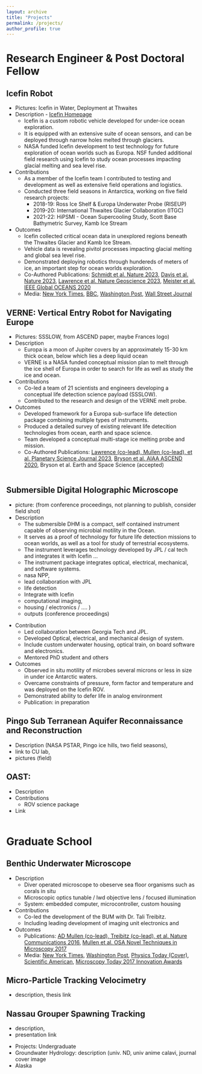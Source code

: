 ```yaml
---
layout: archive
title: "Projects"
permalink: /projects/
author_profile: true
---
```


# Research Engineer & Post Doctoral Fellow

## Icefin Robot 
* Pictures: Icefin in Water, Deployment at Thwaites 
* Description - [Icefin Homepage](https://schmidt.astro.cornell.edu/icefin/?playlist=1769ca3&video=6f76132)
	* Icefin is a custom robotic vehicle developed for under-ice ocean exploration.  
	* It is equipped with an extensive suite of ocean sensors, and can be deployed through narrow holes melted through glaciers.
	* NASA funded Icefin development to test technology for future exploration of ocean worlds such as Europa. NSF funded additional field research using Icefin to study ocean processes impacting glacial melting and sea level rise.
* Contributions
	* As a member of the Icefin team I contributed to testing and development as well as extensive field operations and logistics.
	* Conducted three field seasons in Antarctica, working on five field research projects: 
		* 2018-19: Ross Ice Shelf & Europa Underwater Probe (RISEUP)
		* 2019-20: International Thwaites Glacier Collaboration (ITGC)
		* 2021-22: HiPSMI - Ocean Supercooling Study, Scott Base Bathymetric Survey, Kamb Ice Stream
* Outcomes
	* Icefin collected critical ocean data in unexplored regions beneath the Thwaites Glacier and Kamb Ice Stream.  
	* Vehicle data is revealing pivitol processes impacting glacial melting and global sea level rise.
	* Demonstrated deploying robotics through hundereds of meters of ice, an important step for ocean worlds exploration.
	* Co-Authored Publications: [Schmidt et al. Nature 2023](https://doi.org/10.1038/s41586-022-05691-0), [Davis et al. Nature 2023](https://doi.org/10.1038/s41586-022-05586-0), [Lawrence et al. Nature Geoscience 2023](https://doi.org/10.1038/s41561-023-01129-y), [Meister et al. IEEE Global OCEANS 2020](https://doi.org/10.1109/ieeeconf38699.2020.9389361)
	* Media: [New York Times](https://www.nytimes.com/2023/02/15/climate/thwaites-antarctica-melting-robot.html), [BBC](https://www.bbc.com/news/science-environment-64640796), [Washington Post](https://www.washingtonpost.com/climate-environment/2023/02/15/glacier-ice-melt-ocean-warming/), [Wall Street Journal](https://www.wsj.com/story/take-a-plunge-under-antarcticas-ice-with-robots-f25b99d5)

## VERNE: Vertical Entry Robot for Navigating Europe
* Pictures: SSSLOW, from ASCEND paper, maybe Frances logo)
* Description
	* Europa is a moon of Jupiter covers by an approximately 15-30 km thick ocean, below which lies a deep liquid ocean
	* VERNE is a NASA funded conceptual mission plan to melt through the ice shell of  Europa in order to search for life as well as study the ice and ocean.
* Contributions
    * Co-led a team of 21 scientists and engineers developing a conceptual life detection science payload (SSSLOW).
    * Contributed to the research and design of the VERNE melt probe.
* Outcomes
	* Developed framework for a Europa sub-surface life detection package combining multiple types of instruments.
	* Produced a detailed survey of existing relevant life detecition technologies from ocean, earth and space science. 
	* Team developed a conceptual multi-stage ice melting probe and mission.
	* Co-Authored Publications: [Lawrence (co-lead), Mullen (co-lead), et al. Planetary Science Journal 2023](https://doi.org/10.3847/PSJ/aca6ed), [Bryson et al. AIAA ASCEND 2020](https://doi.org/10.2514/6.2020-4061), Bryson et al. Earth and Space Science (accepted)
<br><br>
   
## Submersible Digital Holographic Microscope 
* picture: (from conference proceedings, not planning to publish, consider field shot)
* Description
	* The submersible DHM is a compact, self contained instrument capable of observing microbial motility in the Ocean.
	* It serves as a proof of technology for future life detection missions to ocean worlds, as well as a tool for study of terrestrial ecosystems.
    - The instrument leverages technology developed by JPL / cal tech and integrates it with Icefin …
    - The instrument package integrates optical, electrical, mechanical, and software systems.
    - nasa NPP, 
    - lead collaboration with JPL
    - life detection
    - Integrate with Icefin
    - computational imaging, 
    - housing / electronics / …. ) 
    - outputs (conference proceedings)
- Contribution
    - Led collaboration between Georgia Tech and JPL. 
    - Developed Optical, electrical, and mechanical design of system.
    - Include custom underwater housing, optical train, on board software and electronics.
    - Mentored PhD student and others
- Outcomes
    - Observed in situ motility of microbes several microns or less in size in under ice Antarctic waters.
    - Overcame constraints of pressure, form factor and temperature and was deployed on the Icefin ROV.
    - Demonstrated ability to defer life in analog environment 
    - Publication: in preparation 

## Pingo Sub Terranean Aquifer Reconnaissance and Reconstruction
* Description (NASA PSTAR, Pingo ice hills, two field seasons), 
* link to CU lab, 
* pictures (field)

## OAST: 
* Description
* Contributions
    * ROV science package
* Link
<br> <br>

# Graduate School 
## Benthic Underwater Microscope 
* Description
	* Diver operated microscope to obeserve sea floor organisms such as corals in situ
	* Microscopic optics tunable / lwd objective lens / focused illumination
	* System: embedded computer, microcontroller, custom housing
* Contributions
	* Co-led the development of the BUM with Dr. Tali Treibitz.
   * Including leading development of imaging unit electronics and 
* Outcomes
	* Publications: [AD Mullen (co-lead), Treibitz (co-lead), et al. Nature Communications 2016](https://doi.org/10.1038/ncomms12093), [Mullen et al. OSA Novel Techniques in Microscopy 2017](https://doi.org/10.1364/ntm.2017.ntu1c.1)
	* Media: [New York Times](http://www.nytimes.com/2016/07/13/science/seafloor-microscope-coral.html), [Washington Post](https://www.washingtonpost.com/news/speaking-of-science/wp/2016/07/12/this-incredible-underwater-microscope-shows-stunning-corals-like-youve-never-seen-them-before/), [Physics Today (Cover)](https://doi.org/10.1063/PT.3.3284), [Scientific American](https://www.jstor.org/stable/26047255?seq=2), [Microscopy Today 2017 Innovation Awards](https://doi.org/10.1017/S1551929517000840)

	
## Micro-Particle Tracking Velocimetry 
* description, thesis link

## Nassau Grouper Spawning Tracking
* description, 
* presentation link

- Projects: Undergraduate
- Groundwater Hydrology: description (univ. ND, univ anime calavi, journal cover image
- Alaska



<!--- 
Icefin Contributions on Operations & Development Team: 
* Development: 
	* Deployment: improved lars rigging, fiber winch wrap, fiber puller option, improved fiber block option
	* Mechanical: drop weight hook, ballasting cannisters  
	* Electical: power system replacement options
	* Navigation: worked with team during navigation testing
	* Sensor: invetigate sensor options
* Testing:
	* Field Prep: georgia lake testing, florida ocean testing, kraken springs quarry testing
	* Antarctica: testing in MCM sound in prep for deep field work
	* Tether: test load test prior to Thwaites
* Operations
	* Field Planning
		* Collaboratively defined objectives and dive plans.
	* Field Operations
		* Operations team on all 5 projects. 
		* Mechanical and deployment systems lead at Thwaites 2019-20. 
		* Mechanical / deployment lead 2020. 
* Logistics:
	* Shipping To Antarctica: 
		* 2018 shipping lead, 
		* 2019 / 2021 /2023 shipping contributor -- USAP & ANZ documentation, work with SeaJet 
	* SIP & Field Gear Prep: 
		* 2019 identify gear need in SIP for Thwaites, 
		* 2021 
	* Documentation: 
		* pre deployment check lists, 
		* deployment SOP details, 
		* season timeline, 
		* packing lists
...

	* At Thwaites I lead mechanical vehicle operations 
	* collaborations with BAS / ANZ / ITGC) [riseup,itgc, Kamb, Scott Base Survey, HiPSMI
		
--->